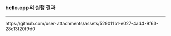<h3>hello.cpp의 실행 결과</h3>
<hr>
https://github.com/user-attachments/assets/529011b1-e027-4ad4-9f63-28e13f20f9d0


